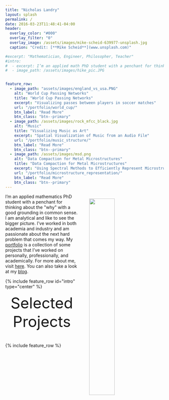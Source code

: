 ```yaml
---
title: "Nicholas Landry"
layout: splash
permalink: /
date: 2016-03-23T11:48:41-04:00
header:
  overlay_color: "#000"
  overlay_filter: "0"
  overlay_image: /assets/images/mike-scheid-639977-unsplash.jpg
  caption: "Credit: [**Mike Scheid**](www.unsplash.com)"

#excerpt: "Mathematician, Engineer, Philosopher, Teacher"
#intro:
#  - excerpt: I’m an applied math PhD student with a penchant for thinking about the "why" with a good grounding in common sense. I am analytical and like to see the bigger picture. I’ve worked in both academia and industry and am passionate about the next hard problem that comes my way. I love learning and my portfolio shows some projects that I’ve worked on professionally, in research, and for fun.
#  - image_path: /assets/images/hike_pic.JPG


feature_row:
  - image_path: "assets/images/england_vs_usa.PNG"
    alt: "World Cup Passing Networks"
    title: "World Cup Passing Networks"
    excerpt: "Visualizing passes between players in soccer matches"
    url: "/portfolio/world_cup/"
    btn_label: "Read More"
    btn_class: "btn--primary"
  - image_path: /assets/images/rock_mfcc_black.jpg
    alt: "Music"
    title: "Visualizing Music as Art"
    excerpt: "Spatial Visualization of Music from an Audio File"
    url: "/portfolio/music_structure/"
    btn_label: "Read More"
    btn_class: "btn--primary"
  - image_path: /assets/images/msd.png
    alt: "Data Compaction for Metal Microstructures"
    title: "Data Compaction for Metal Microstructures"
    excerpt: "Using Spectral Methods to Efficiently Represent Microstructure Data"
    url: "/portfolio/microstructure_representation/"
    btn_label: "Read More"
    btn_class: "btn--primary"
---
```


<img src="{{ site.url }}/assets/images/headshot.jpg" width="40%" hspace="20" align="right" style="padding:15px">

I’m an applied mathematics PhD student with a penchant for thinking about the "why" with a good grounding in common sense. I am analytical and like to see the bigger picture. I’ve worked in both academia and industry and am passionate about the next hard problem that comes my way. My [portfolio](/portfolio/) is a collection of some projects that I’ve worked on personally, professionally, and academically. For more about me, visit [here](/about/). You can also take a look at my [blog](/blog/).

{% include feature_row id="intro" type="center" %}

<div style="margin-bottom:1cm" align="center"><font size="55">Selected Projects</font></div>

{% include feature_row %}
